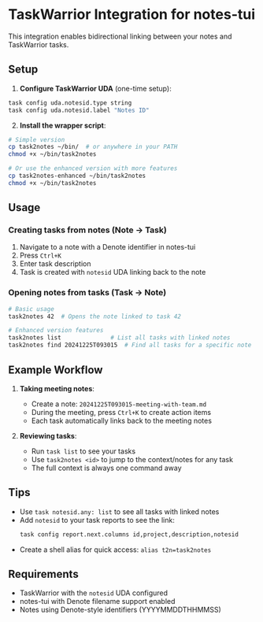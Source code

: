 # TaskWarrior Integration for notes-tui

This integration enables bidirectional linking between your notes and TaskWarrior tasks.

## Setup

1. **Configure TaskWarrior UDA** (one-time setup):
```bash
task config uda.notesid.type string
task config uda.notesid.label "Notes ID"
```

2. **Install the wrapper script**:
```bash
# Simple version
cp task2notes ~/bin/  # or anywhere in your PATH
chmod +x ~/bin/task2notes

# Or use the enhanced version with more features
cp task2notes-enhanced ~/bin/task2notes
chmod +x ~/bin/task2notes
```

## Usage

### Creating tasks from notes (Note → Task)
1. Navigate to a note with a Denote identifier in notes-tui
2. Press `Ctrl+K`
3. Enter task description
4. Task is created with `notesid` UDA linking back to the note

### Opening notes from tasks (Task → Note)
```bash
# Basic usage
task2notes 42  # Opens the note linked to task 42

# Enhanced version features
task2notes list              # List all tasks with linked notes
task2notes find 20241225T093015  # Find all tasks for a specific note
```

## Example Workflow

1. **Taking meeting notes**:
   - Create a note: `20241225T093015-meeting-with-team.md`
   - During the meeting, press `Ctrl+K` to create action items
   - Each task automatically links back to the meeting notes

2. **Reviewing tasks**:
   - Run `task list` to see your tasks
   - Use `task2notes <id>` to jump to the context/notes for any task
   - The full context is always one command away

## Tips

- Use `task notesid.any: list` to see all tasks with linked notes
- Add `notesid` to your task reports to see the link:
  ```bash
  task config report.next.columns id,project,description,notesid
  ```
- Create a shell alias for quick access: `alias t2n=task2notes`

## Requirements

- TaskWarrior with the `notesid` UDA configured
- notes-tui with Denote filename support enabled
- Notes using Denote-style identifiers (YYYYMMDDTHHMMSS)
